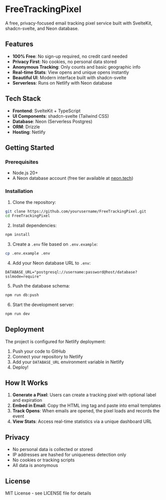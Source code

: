 # FreeTrackingPixel

A free, privacy-focused email tracking pixel service built with SvelteKit, shadcn-svelte, and Neon database.

## Features

- **100% Free**: No sign-up required, no credit card needed
- **Privacy First**: No cookies, no personal data stored
- **Anonymous Tracking**: Only counts and basic geographic info
- **Real-time Stats**: View opens and unique opens instantly
- **Beautiful UI**: Modern interface built with shadcn-svelte
- **Serverless**: Runs on Netlify with Neon database

## Tech Stack

- **Frontend**: SvelteKit + TypeScript
- **UI Components**: shadcn-svelte (Tailwind CSS)
- **Database**: Neon (Serverless Postgres)
- **ORM**: Drizzle
- **Hosting**: Netlify

## Getting Started

### Prerequisites

- Node.js 20+
- A Neon database account (free tier available at [neon.tech](https://neon.tech))

### Installation

1. Clone the repository:
```bash
git clone https://github.com/yourusername/FreeTrackingPixel.git
cd FreeTrackingPixel
```

2. Install dependencies:
```bash
npm install
```

3. Create a `.env` file based on `.env.example`:
```bash
cp .env.example .env
```

4. Add your Neon database URL to `.env`:
```env
DATABASE_URL="postgresql://username:password@host/database?sslmode=require"
```

5. Push the database schema:
```bash
npm run db:push
```

6. Start the development server:
```bash
npm run dev
```

## Deployment

The project is configured for Netlify deployment:

1. Push your code to GitHub
2. Connect your repository to Netlify
3. Add your `DATABASE_URL` environment variable in Netlify
4. Deploy!

## How It Works

1. **Generate a Pixel**: Users can create a tracking pixel with optional label and expiration
2. **Embed in Email**: Copy the HTML img tag and paste into email templates
3. **Track Opens**: When emails are opened, the pixel loads and records the event
4. **View Stats**: Access real-time statistics via a unique dashboard URL

## Privacy

- No personal data is collected or stored
- IP addresses are hashed for uniqueness detection only
- No cookies or tracking scripts
- All data is anonymous

## License

MIT License - see LICENSE file for details
